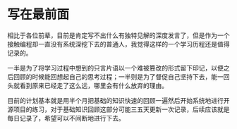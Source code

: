 # 写在最前面

相比于各位前辈，目前是肯定写不出什么有独特见解的深度发言了，但是作为一个接触编程却一直没有系统深挖下去的普通人，我觉得这样的一个学习历程还是值得记录的。

一半是为了将学习过程中想到的只言片语以一个难被篡改的形式留下印记，以便之后回顾的时候能回想起自己的思考过程；一半则是为了督促自己坚持下去，能一回头就看到原来已经走了这么远，哪里会有什么放弃的理由。

目前的计划基本就是用半个月把基础的知识快速的回顾一遍然后开始系统地进行开源项目的练习，对于基础知识回顾这部分可能三五天更新一次记录，后续应该就是每日记录了，希望可以不间断地进行下去。
